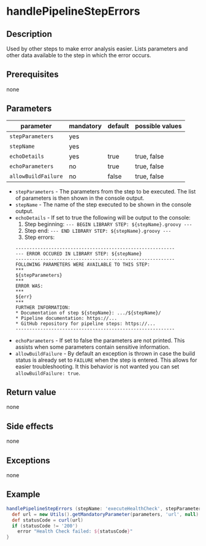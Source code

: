 # handlePipelineStepErrors

## Description
Used by other steps to make error analysis easier. Lists parameters and other data available to the step in which the error occurs.

## Prerequisites
none

## Parameters
| parameter           | mandatory | default | possible values |
| --------------------|-----------|---------|-----------------|
| `stepParameters`    | yes       |         |                 |
| `stepName`          | yes       |         |                 |
| `echoDetails`       | yes       | true    | true, false     |
| `echoParameters`    | no        | true    | true, false     |
| `allowBuildFailure` | no        | false   | true, false     |

* `stepParameters` - The parameters from the step to be executed. The list of parameters is then shown in the console output.
* `stepName` - The name of the step executed to be shown in the console output.
* `echoDetails` - If set to true the following will be output to the console:
    1. Step beginning: `--- BEGIN LIBRARY STEP: ${stepName}.groovy ---`
    2. Step end: `--- END LIBRARY STEP: ${stepName}.groovy ---`
    3. Step errors:
    ```
    ----------------------------------------------------------
    --- ERROR OCCURED IN LIBRARY STEP: ${stepName}
    ----------------------------------------------------------
    FOLLOWING PARAMETERS WERE AVAILABLE TO THIS STEP:
    ***
    ${stepParameters}
    ***
    ERROR WAS:
    ***
    ${err}
    ***
    FURTHER INFORMATION:
    * Documentation of step ${stepName}: .../${stepName}/
    * Pipeline documentation: https://...
    * GitHub repository for pipeline steps: https://...
    ----------------------------------------------------------
    ```
* `echoParameters` - If set to false the parameters are not printed. This assists when some parameters contain sensitive information.
* `allowBuildFailure` - By default an exception is thrown in case the build status is already set to `FAILURE` when the step is entered. This allows for easier troubleshooting. It this behavior is not wanted you can set `allowBuildFailure: true`.

## Return value
none

## Side effects
none

## Exceptions
none

## Example
```groovy
handlePipelineStepErrors (stepName: 'executeHealthCheck', stepParameters: parameters) {
  def url = new Utils().getMandatoryParameter(parameters, 'url', null)
  def statusCode = curl(url)
  if (statusCode != '200')
    error "Health Check failed: ${statusCode}"
}
```
